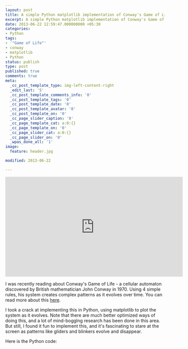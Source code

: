 ```yaml
---
layout: post
title: A simple Python matplotlib implementation of Conway's Game of Life
excerpt: A simple Python matplotlib implementation of Conway's Game of Life
date: 2013-06-22 12:59:47.000000000 +05:30
categories:
- Python
tags:
- '"Game of Life"'
- conway
- matplotlib
- Python
status: publish
type: post
published: true
comments: true
meta:
  _cc_post_template_type: img-left-content-right
  _edit_last: '5'
  _cc_post_template_comments_info: '0'
  _cc_post_template_tags: '0'
  _cc_post_template_date: '0'
  _cc_post_template_avatar: '0'
  _cc_post_template_on: '0'
  _cc_page_slider_caption: '0'
  _cc_page_template_cat: a:0:{}
  _cc_page_template_on: '0'
  _cc_page_slider_cat: a:0:{}
  _cc_page_slider_on: '0'
  _wpas_done_all: '1'
image:
  feature: header.jpg

modified: 2013-06-22

---
```

<p><iframe width="560" height="315" src="http://www.youtube.com/embed/scBKQfvdc7c?rel=0" frameborder="0" allowfullscreen></iframe></p>
<p>I was recently reading about Conway's Game of Life - a cellular automaton discovered by British mathematician John Conway in 1970. Using 4 simple rules, his system creates complex patterns as it evolves over time. You can read more about this <a href="http://en.wikipedia.org/wiki/Conway%27s_Game_of_Life">here</a>.</p>
<p>I took a crack at implementing this in Python, using matplotlib to plot the system as it evolves. Note that there are much better optimized ways of doing this, and a lot of mind-bogglng research has been done in this area. But still, I found it fun to implement this, and it's fascinating to stare at the screen as patterns like gliders and blinkers evolve and disappear.</p>
<p><!--more--></p>
<p>Here is the Python code:</p>
<p><script src="https://gist.github.com/electronut/5836145.js"></script></p>

